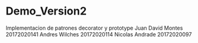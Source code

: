 # Demo_Version2
Implementacion de patrones decorator y prototype
Juan David Montes 20172020141
Andres Wilches    20172020114
Nicolas Andrade   20172020097
